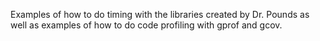 Examples of how to do timing with the libraries created by Dr. Pounds 
as well as examples of how to do code profiling with gprof and gcov.

